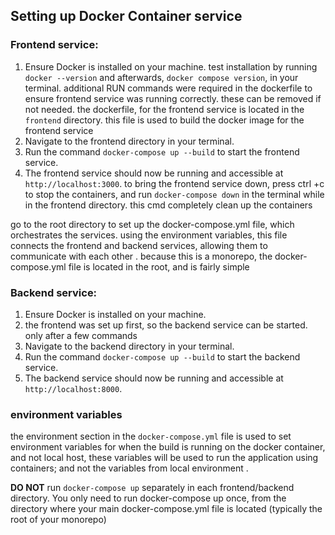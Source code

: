 



## Setting up Docker Container service  

### Frontend service:
1. Ensure Docker is installed on your machine.
test installation by running `docker --version` and afterwards, `docker compose version`, in your terminal.
additional RUN commands were required in the dockerfile to ensure frontend service was running correctly. these can be removed if not needed.
the dockerfile, for the frontend service is located in the `frontend` directory.
this file is used to build the docker image for the frontend service
2. Navigate to the frontend directory in your terminal.
3. Run the command `docker-compose up --build` to start the frontend service.
4. The frontend service should now be running and accessible at `http://localhost:3000`.
to bring the frontend service down,  press ctrl +c to stop the containers, and 
run `docker-compose down` in the terminal while in the frontend directory. 
this cmd completely clean up the containers

go to the root directory to set up the docker-compose.yml file, which orchestrates the services.
using the environment variables, this file connects the frontend and backend services, allowing them to communicate with each other .
because this is a monorepo, the docker-compose.yml file is located in the root, and is fairly simple 


### Backend service: 
1. Ensure Docker is installed on your machine.
2. the frontend was set up first, so the backend service can be started. only after a few commands
3. Navigate to the backend directory in your terminal.
4. Run the command `docker-compose up --build` to start the backend service.
5. The backend service should now be running and accessible at `http://localhost:8000`.

### environment variables
the environment section in the `docker-compose.yml` file is used to set environment variables
for when the build is running on the docker container, and not local host, these variables will be 
used to run the application using containers; and not the variables from local environment .

**DO NOT** run `docker-compose up` separately in each frontend/backend directory.
You only need to run docker-compose up once, from the directory where your main 
docker-compose.yml file is located (typically the root of your monorepo)